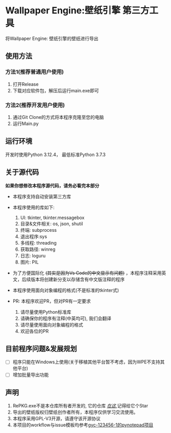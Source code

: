 # Wallpaper Engine:壁纸引擎 第三方工具
将Wallpaper Engine: 壁纸引擎的壁纸进行导出
## 使用方法
### 方法1(推荐普通用户使用)
1. 打开Release
2. 下载对应软件包，解压后运行main.exe即可
### 方法2(推荐开发用户使用)
1. 通过Git Clone的方式将本程序克隆至您的电脑
2. 运行Main.py
## 运行环境
开发时使用Python 3.12.4， 最低标准Python 3.7.3
## 关于源代码
**如果你想修改本程序源代码，请务必看完本部分**
- 本程序支持自动安装第三方库
- 本程序使用的库如下:
   1. UI: tkinter, tkinter.messagebox
   2. 目录&文件相关: os, json, shutil
   3. 终端: subprocess
   4. 退出程序:sys
   5. 多线程: threading
   6. 获取路径: winreg
   7. 日志: loguru 
   8. 图片: PIL
- 为了方便国际化 ~~(其实是因为Vs Code的中文显示有问题)~~ ，本程序注释采用英文，后续版本将创建新分支以存储含有中文版注释的程序
- 本程序使用面向对象编程的格式(不是标准的tkinter式)
- PR: 本程序欢迎PR，但对PR有一定要求
   
   1. 请尽量使用Python标准库
   2. 请确保你的程序有注释(中英均可), 我们会翻译
   3. 请尽量使用面向对象编程的格式
   4. 欢迎各位的PR
## 目前程序问题&发展规划
- [ ] 程序只能在Windows上使用(关于移植其他平台暂不考虑，因为WPE不支持其他平台)
- [ ] 增加批量导出功能
## 声明
1. RePKG.exe不是本仓库所有者开发的,  它的仓库 *[在这](https://github.com/notscuffed/repkg)*,记得给它个Star
2. 导出的壁纸版权归壁纸创作者所有，本程序仅供学习交流使用。
3. 本程序采用GPL-V3开源，请遵守该开源协议
4. 本项目的workflow与issue模板均参考[gyc-123456-1的pynotepad项目](https://github.com/gyc123456-1/pynotepad)